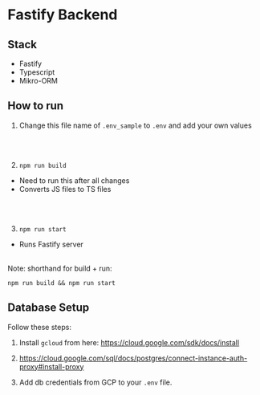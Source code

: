 # Fastify Backend
## Stack
- Fastify
- Typescript
- Mikro-ORM

## How to run
1. Change this file name of `.env_sample` to `.env` and add your own values
<br>
<br>

2. `npm run build`
- Need to run this after all changes 
- Converts JS files to TS files
<br>
<br>

3. `npm run start`

- Runs Fastify server

<br>
Note: shorthand for build + run:

`npm run build && npm run start`

## Database Setup
Follow these steps:
1. Install `gcloud` from here: https://cloud.google.com/sdk/docs/install


2. https://cloud.google.com/sql/docs/postgres/connect-instance-auth-proxy#install-proxy


3. Add db credentials from GCP to your `.env` file.